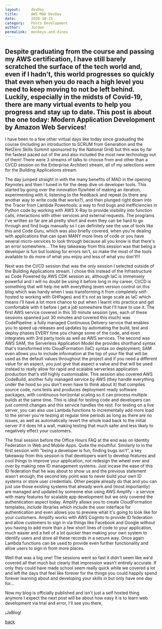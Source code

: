 ```yaml
---
layout:     devDay
title:      AWS MAD DevDay
date:       2020-10-15
category:   Posts Development
author:     Jordan 
permalink:  monkeys-and-dinos
---
```


## Despite graduating from the course and passing my AWS certification, I have still barely scratched the surface of the tech world and, even if I hadn't, this world progresses so quickly that even when you do reach a high level you need to keep moving to not be left behind. Luckily, especially in the midsts of Covid-19, there are many virtual events to help you progress and stay up to date. This post is about the one today: Modern Application Development by Amazon Web Services!

I have been to a few other virtual days like today since graduating the course (including an introduction to SCRUM from Generation and the NetZero Skills Summit sponsored by the National Grid) but this was by far the fastest paced out of the and also included the most new technology out of them! There were 3 streams of talks to choose from and other than a CI/CD session on the Enterprise Architect stream, all of my selections were for the Building Applications stream.

The day jumped straight in with the many benefits of MAD in the opening Keynotes and then I tuned in for the deep dive on developer tools. This started by going over the innovation flywheel of making an iteration, experimenting with it, listening to the feedback and repeat (is there any another way to write code that works?), and then plunged right down into the Tracer from Lambda Powertools: a way to find bugs and inefficiencies in Python code by working with AWS X-Ray to provide visibility into function calls, interactions with other services and external requests. The programs I've written so far are all pretty short and even they can be hard to go through and find bugs manually so I can definitely see the use of tools like this and Code Guru, which was also briefly covered, when you're dealing with applications that can span MANY more lines of code or you have several micro-services to look through because all you know is that there's an error somewhere... The key takeaway from this session was that being a developer is fun but looking for errors isn't, so make the most of the tools available to do more of what you enjoy and less of what you don't!!!

Next was the CI/CD session that was the only session I selected outside of the Building Applications stream. I chose this instead of the Infrastructure as Code Powered by AWS CDK session as, although IaC is immensely powerful and I will no doubt be using it before long in my career, CI/CD is something that will help me with everything (even version control on this blog which was handy when I was transforming it from completely self-hosted to working with GHPages) and it's not as large scale as IaC which means I'll have a lot more chance to put when I learnt into practice and get comfortable with it before I get a job somewhere that I'll have to use it. The first AWS service covered in this 30 minute session (yes, each of these sessions spanned just 30 minutes and covered this much) was CodePipeline: a fully managed Continuous Delivery service that enables you to speed up releases and updates by automating the build, test and deploy phases EVERY time you change some of the code, and even integrates with 3rd party tools as well as AWS services. The second was AWS SAM, the Serverless Application Model the provides shorthand syntax that's transformed into CloudFormation (IaC) syntax on deployment; SAM even allows you to include information at the top of your file that will be used as the default values throughout the project and if you need a different value for an aspect, you just give that aspect a value and that will be used instead to really allow for rapid and scalable serverless application production that's still highly customisable. This session also covered AWS CodeBuild, another fully managed service by AWS (they handle everything under the hood so you don't even have to think about it) that compiles source code, runs tests and produces deployment ready software packages, with continuous horizontal scaling so it can process multiple builds at the same time. This is ideal for testing code and developers can just commit changes and this service handles the rest. For testing on a live server, you can also use Lambda functions to incrementally add more load to the server you're testing at regular time periods as long as there are no issues, as well as automatically revert the whole load back to the initial server if it does hit a wall, making testing that much safer and less likely to negatively effect your customers.

The final session before the Office Hours FAQ at the end was on Identity Federation in Web and Mobile Apps. Quite the mouthful. Similarly to in the first session with "being a developer is fun, finding bugs isn't", a key takeaway from this session is that developers want to develop features and cool things to improve your application, not redesign the wheel over and over by making new ID management systems. Just incase the ease of this ID federation that he was about to show us and the previous statement wasn't enough, the second key point was to never build your own ID systems or store user credentials. Other people already do that and you can just use those existing systems that already work and (most importantly) are managed and updated by someone else using AWS Amplify - a service with many features for scalable app development but we only covered the authentication aspect today. Amplify allows you to create CloudFormation templates, include libraries which include the user interface for authentication and even allows you to preview what it's going to look like for your customers. Amplify works with AWS Cognito to provide ID federation and allow customers to sign in via things like Facebook and Google without you having to add more than a few short lines of code to your application, much easier and a hell of a lot quicker than making your own system to identify users and store all these records in a secure way. Once again Lambda functions can be used to provide even further functionality and allow users to sign in from more places.

Well that was a big one! The sessions went so fast it didn't seem like we'd covered all that much but clearly that impression wasn't entirely accurate. If only they could have made school seem really quick while we covered a lot and left the days that feel like forever for the things you could happily spend forever learning about and developing your skills in but only have one day for...

Now my blog is officially published and isn't just a self hosted thing anymore I expect the next post will be about how easy it is to learn web development via trial and error, I'll see you there,

¡JaBlog!

[back](./)